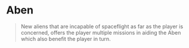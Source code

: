 # Aben
> New aliens that are incapable of spaceflight as far as the player is concerned, offers the player multiple missions in aiding the Aben which also benefit the player in turn.
